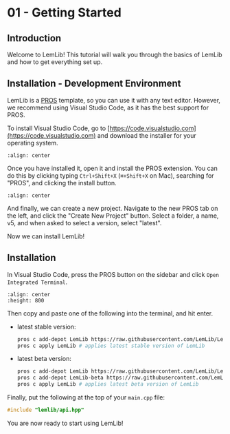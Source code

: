 # 01 - Getting Started

## Introduction

Welcome to LemLib! This tutorial will walk you through the basics of LemLib and how to get everything set up.

## Installation - Development Environment

LemLib is a [PROS](https://pros.cs.purdue.edu) template, so you can use it with any text editor. However, we recommend using Visual Studio Code, as it has the best support for PROS.

To install Visual Studio Code, go to [https://code.visualstudio.com](https://code.visualstudio.com) and download the installer for your operating system.


```{image} ../assets/1_getting_started/download-visual-studio-code.png
:align: center
```

Once you have installed it, open it and install the PROS extension. You can do this by clicking typing `Ctrl+Shift+X` (`⌘+Shift+X` on Mac), searching for "PROS", and clicking the install button.

```{image} ../assets/1_getting_started/install-pros.png
:align: center
```

And finally, we can create a new project. Navigate to the new PROS tab on the left, and click the "Create New Project" button. Select a folder, a name, v5, and when asked to select a version, select "latest".

Now we can install LemLib!

## Installation

In Visual Studio Code, press the PROS button on the sidebar and click `Open Integrated Terminal`.

```{image} ../assets/1_getting_started/integrated_terminal.png
:align: center
:height: 800
```

Then copy and paste one of the following into the terminal, and hit enter.
- latest stable version:

  ```bash
  pros c add-depot LemLib https://raw.githubusercontent.com/LemLib/LemLib/depot/stable.json # adds LemLib's stable depot
  pros c apply LemLib # applies latest stable version of LemLib
  ```
- latest beta version:

  ```bash
  pros c add-depot LemLib https://raw.githubusercontent.com/LemLib/LemLib/depot/stable.json # adds LemLib's stable depot
  pros c add-depot LemLib-beta https://raw.githubusercontent.com/LemLib/LemLib/depot/beta.json # adds LemLib's beta depot
  pros c apply LemLib # applies latest beta version of LemLib
  ```
Finally, put the following at the top of your `main.cpp` file:

```cpp
#include "lemlib/api.hpp"
```

You are now ready to start using LemLib!

